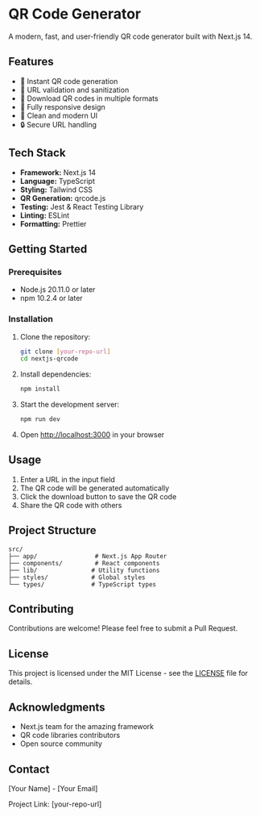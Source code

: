 # QR Code Generator

A modern, fast, and user-friendly QR code generator built with Next.js 14.

## Features

- 🚀 Instant QR code generation
- 🔗 URL validation and sanitization
- 💾 Download QR codes in multiple formats
- 📱 Fully responsive design
- 🎨 Clean and modern UI
- 🔒 Secure URL handling

## Tech Stack

- **Framework:** Next.js 14
- **Language:** TypeScript
- **Styling:** Tailwind CSS
- **QR Generation:** qrcode.js
- **Testing:** Jest & React Testing Library
- **Linting:** ESLint
- **Formatting:** Prettier

## Getting Started

### Prerequisites

- Node.js 20.11.0 or later
- npm 10.2.4 or later

### Installation

1. Clone the repository:
   ```bash
   git clone [your-repo-url]
   cd nextjs-qrcode
   ```

2. Install dependencies:
   ```bash
   npm install
   ```

3. Start the development server:
   ```bash
   npm run dev
   ```

4. Open [http://localhost:3000](http://localhost:3000) in your browser

## Usage

1. Enter a URL in the input field
2. The QR code will be generated automatically
3. Click the download button to save the QR code
4. Share the QR code with others

## Project Structure

```
src/
├── app/                # Next.js App Router
├── components/         # React components
├── lib/               # Utility functions
├── styles/            # Global styles
└── types/             # TypeScript types
```

## Contributing

Contributions are welcome! Please feel free to submit a Pull Request.

## License

This project is licensed under the MIT License - see the [LICENSE](LICENSE) file for details.

## Acknowledgments

- Next.js team for the amazing framework
- QR code libraries contributors
- Open source community

## Contact

[Your Name] - [Your Email]

Project Link: [your-repo-url]
